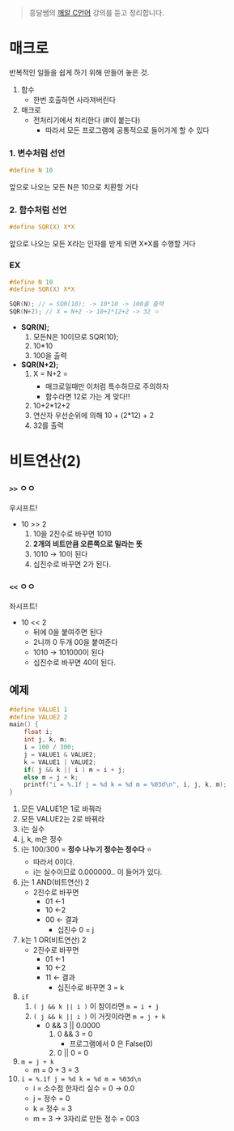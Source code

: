 > 흥달쌤의 [깨알 C언어](https://www.youtube.com/playlist?list=PLdaE6YENrbZA8sXCvVBUWjFwFI2zb4tlK0) 강의를 듣고 정리합니다.

# 매크로

반복적인 일들을 쉽게 하기 위해 만들어 놓은 것.

1. 함수
   - 한번 호출하면 사라져버린다
2. 매크로
   - 전처리기에서 처리한다 (#이 붙는다)
     - 따라서 모든 프로그램에 공통적으로 들어가게 할 수 있다

### 1. 변수처럼 선언

```c
#define N 10
```

앞으로 나오는 모든 N은 10으로 치환할 거다

### 2. 함수처럼 선언

```c
#define SQR(X) X*X
```

앞으로 나오는 모든 X라는 인자를 받게 되면 X\*X를 수행할 거다

### EX

```c
#define N 10
#define SQR(X) X*X

SQR(N); // = SQR(10); -> 10*10 -> 100을 출력
SQR(N+2); // X = N+2 -> 10+2*12+2 -> 32 ⭐
```

- **SQR(N);**
  1. 모든N은 10이므로 SQR(10);
  2. 10\*10
  3. 100을 출력
- **SQR(N+2);**
  1. X = N+2 ⭐
     - 매크로일때만 이처럼 특수하므로 주의하자
     - 함수라면 12로 가는 게 맞다!!
  2. 10+2\*12+2
  3. 연산자 우선순위에 의해 10 + (2\*12) + 2
  4. 32를 출력

# 비트연산(2)

### `>>` ㅇㅇ

우시프트!

- 10 >> 2
  1. 10을 2진수로 바꾸면 1010
  2. **2개의 비트만큼 오른쪽으로 밀라는 뜻**
  3. 1010 → 10이 된다
  4. 십진수로 바꾸면 2가 된다.

### `<<` ㅇㅇ

좌시프트!

- 10 << 2
  - 뒤에 0을 붙여주면 된다
  - 2니까 0 두개 00을 붙여준다
  - 1010 → 101000이 된다
  - 십진수로 바꾸면 40이 된다.

## 예제

```c
#define VALUE1 1
#define VALUE2 2
main() {
	float i;
	int j, k, m;
	i = 100 / 300;
	j = VALUE1 & VALUE2;
	k = VALUE1 | VALUE2;
	if( j && k || i ) m = i + j;
	else m = j + k;
	printf("i = %.1f j = %d k = %d m = %03d\n", i, j, k, m);
}
```

1. 모든 VALUE1은 1로 바꿔라
2. 모든 VALUE2는 2로 바꿔라
3. i는 실수
4. j, k, m은 정수
5. i는 100/300 = **정수 나누기 정수는 정수다** ⭐
   - 따라서 0이다.
   - i는 실수이므로 0.000000.. 이 들어가 있다.
6. j는 1 AND(비트연산) 2
   - 2진수로 바꾸면
     - 01 ←1
     - 10 ←2
     - 00 ← 결과
       - 십진수 0 = j
7. k는 1 OR(비트연산) 2
   - 2진수로 바꾸면
     - 01 ←1
     - 10 ←2
     - 11 ← 결과
       - 십진수로 바꾸면 3 = k
8. `if`
   1. `( j && k || i )` 이 참이라면 `m = i + j`
   2. `( j && k || i )` 이 거짓이라면 `m = j + k`
      - 0 && 3 || 0.0000
        1. 0 && 3 = 0
           - 프로그램에서 0 은 False(0)
        2. 0 || 0 = 0
9. `m = j + k`
   - m = 0 + 3 = 3
10. `i = %.1f j = %d k = %d m = %03d\n`
    - i = 소수점 한자리 실수 = 0 → 0.0
    - j = 정수 = 0
    - k = 정수 = 3
    - m = 3 → 3자리로 만든 정수 = 003
